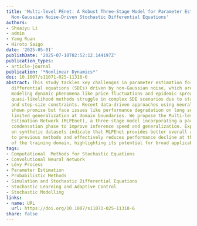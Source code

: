 ```yaml
---
title: 'Multi-level PEnet: A Robust Three-Stage Model for Parameter Estimation in
  Non-Gaussian Noise-Driven Stochastic Differential Equations'
authors:
- Shuaiyu Li
- admin
- Yang Ruan
- Hiroto Saigo
date: '2025-05-01'
publishDate: '2025-07-10T02:52:12.144197Z'
publication_types:
- article-journal
publication: '*Nonlinear Dynamics*'
doi: 10.1007/s11071-025-11318-6
abstract: This study tackles key challenges in parameter estimation for stochastic
  differential equations (SDEs) driven by non-Gaussian noise, which are crucial for
  modeling dynamic phenomena like price fluctuations and epidemic spread. Traditional
  quasi-likelihood methods struggle in complex SDE scenarios due to strong assumptions
  and step-size constraints. Recent data-driven approaches using neural networks have
  shown promise but face issues like performance degradation on long sequences and
  limited generalization at domain boundaries. We propose the Multi-level Parameter
  Estimation Network (MLPEnet), a three-stage model incorporating a parameter heterogeneity
  condensation phase to improve inference speed and generalization. Experimental results
  on synthetic datasets indicate that MLPEnet provides better overall accuracy compared
  to previous methods and effectively reduces performance decline at the boundaries
  of the training domain, highlighting its potential for broad applicability.
tags:
- Computational  Methods for Stochastic Equations
- Convolutional Neural Network
- Lévy Process
- Parameter Estimation
- Probabilistic Methods
- Simulation and Stochastic Differential Equations
- Stochastic Learning and Adaptive Control
- Stochastic Modelling
links:
- name: URL
  url: https://doi.org/10.1007/s11071-025-11318-6
share: false
---
```

